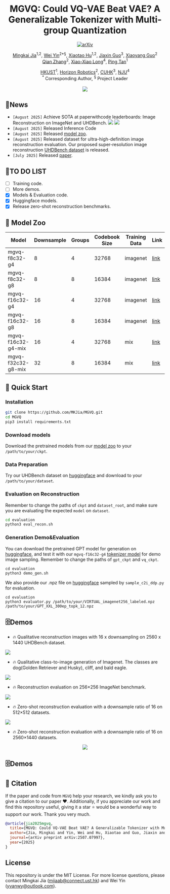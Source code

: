 <div align="center">

<h1>MGVQ: Could VQ-VAE Beat VAE? A Generalizable Tokenizer with Multi-group Quantization</h1>

[![arXiv](https://img.shields.io/badge/ArXiv-2507.07997-%23840707.svg)](https://arxiv.org/abs/2507.07997) 


[Mingkai Jia](https://scholar.google.com/citations?user=fcpTdvcAAAAJ&hl=zh-CN)<sup>1,2</sup>, [Wei Yin](https://yvanyin.net/)<sup>2*§</sup>, [Xiaotao Hu](https://huxiaotaostasy.github.io/)<sup>1,2</sup>, [Jiaxin Guo](https://wrld.github.io/)<sup>3</sup>, [Xiaoyang Guo](https://xy-guo.github.io/)<sup>2</sup><br>
[Qian Zhang](https://scholar.google.com.hk/citations?hl=zh-CN&user=pCY-bikAAAAJ)<sup>2</sup>, [Xiao-Xiao Long](https://www.xxlong.site/)<sup>4</sup>, [Ping Tan](https://scholar.google.com/citations?user=XhyKVFMAAAAJ&hl=en)<sup>1</sup><br>

[HKUST](https://hkust.edu.hk/)<sup>1</sup>, [Horizon Robotics](https://en.horizon.auto/)<sup>2</sup>, [CUHK](https://cuhk.edu.hk/)<sup>3</sup>, [NJU](https://www.nju.edu.cn/)<sup>4</sup><br>
<sup>*</sup> Corresponding Author, <sup>§</sup> Project Leader
<br><br><image src="./assets/teaser.png"/>
</div>


## 🚀News
- ```[August 2025]``` Achieve SOTA at paperwithcode leaderboards: Image Reconstruction on ImageNet and UHDBench. <image src="./assets/SOTA_recon_fid_imagenet_badge.jpg"/> <image src="./assets/SOTA_recon_PSNR_UHD_badge.jpg"/>
- ```[August 2025]``` Released Inference Code
- ```[August 2025]``` Released [model zoo](https://huggingface.co/mkjia/MGVQ/tree/main).
- ```[August 2025]``` Released dataset for ultra-high-definition image reconstruction evaluation. Our proposed super-resolution image reconstruction [UHDBench dataset](https://huggingface.co/datasets/mkjia/UHDBench/tree/main) is released.
- ```[July 2025]``` Released [paper](https://arxiv.org/abs/2507.07997).

## 🔨TO DO LIST
- [ ] Training code.
- [ ] More demos.
- [x] Models & Evaluation code.
- [x] Huggingface models.
- [x] Release zero-shot reconstruction benchmarks.

## 🙈 Model Zoo
| Model | Downsample | Groups | Codebook Size | Training Data | Link |
|---|---|---|---|---|---|
|mgvq-f8c32-g4|8|4|32768|imagenet| [link](https://huggingface.co/mkjia/MGVQ/blob/main/mgvq_f8c32_g4.pt) |
|mgvq-f8c32-g8|8|8|16384|imagenet| [link](https://huggingface.co/mkjia/MGVQ/blob/main/mgvq_f8c32_g8.pt) |
|mgvq-f16c32-g4|16|4|32768|imagenet| [link](https://huggingface.co/mkjia/MGVQ/blob/main/mgvq_f16c32_g4.pt) |
|mgvq-f16c32-g8|16|8|16384|imagenet| [link](https://huggingface.co/mkjia/MGVQ/blob/main/mgvq_f16c32_g8.pt) |
|mgvq-f16c32-g4-mix|16|4|32768|mix| [link](https://huggingface.co/mkjia/MGVQ/blob/main/mgvq_f16c32_g4_mix.pt) |
|mgvq-f32c32-g8-mix|32|8|16384|mix| [link](https://huggingface.co/mkjia/MGVQ/blob/main/mgvq_f32c32_g8_mix.pt) |

## 🔑 Quick Start
<a id="quick start"></a>

### Installation

```bash
git clone https://github.com/MKJia/MGVQ.git
cd MGVQ
pip3 install requirements.txt
```

### Download models
Download the pretrained models from our [model zoo](https://huggingface.co/mkjia/MGVQ/tree/main) to your `/path/to/your/ckpt`.

### Data Preparation
Try our UHDBench dataset on [huggingface](https://huggingface.co/datasets/mkjia/UHDBench/tree/main) and download to your `/path/to/your/dataset`.

### Evaluation on Reconstruction
Remember to change the paths of `ckpt` and `dataset_root`, and make sure you are evaluating the expected `model` on `dataset`.
```bash
cd evaluation
python3 eval_recon.sh
```

### Generation Demo&Evaluation
You can download the pretrained GPT model for generation on [huggingface](https://huggingface.co/datasets/mkjia/MGVQ/blob/main/MGVQ_GPT_XXL.pt), and test it with our `mgvq-f16c32-g4` [tokenizer model](https://huggingface.co/mkjia/MGVQ/blob/main/mgvq_f16c32_g4.pt) for demo image sampling. Remember to change the paths of `gpt_ckpt` and `vq_ckpt`. 
```
cd evaluation
python3 demo_gen.sh
```
We also provide our .npz file on [huggingface](https://huggingface.co/datasets/mkjia/MGVQ/blob/main/GPT_XXL_300ep_topk_12.npz) sampled by `sample_c2i_ddp.py` for evaluation.
```
cd evaluation
python3 evaluator.py /path/to/your/VIRTUAL_imagenet256_labeled.npz /path/to/your/GPT_XXL_300ep_topk_12.npz
```


## 🗄️Demos
- 🔥 Qualitative reconstruction images with $16$ x downsampling on $2560$ x $1440$ UHDBench dataset. 

<image src="./assets/qual_recon.png"/>

- 🔥 Qualitative class-to-image generation of Imagenet. The classes are dog(Golden Retriever and Husky), cliff, and bald eagle.

<image src="./assets/qual_gen.png"/>

- 🔥 Reconstruction evaluation on 256×256 ImageNet benchmark. 

<image src="./assets/recon_tab_1.jpg"/>

- 🔥 Zero-shot reconstruction evaluation with a downsample ratio of 16 on 512×512 datasets.

<image src="./assets/recon_tab_2.jpg"/>

- 🔥 Zero-shot reconstruction evaluation with a downsample ratio of 16 on 2560×1440 datasets.

<div align="center"><image src="./assets/recon_tab_3.jpg"/></image></div>
  
## 🗄️Demos

## 📌 Citation

If the paper and code from `MGVQ` help your research, we kindly ask you to give a citation to our paper ❤️. Additionally, if you appreciate our work and find this repository useful, giving it a star ⭐️ would be a wonderful way to support our work. Thank you very much.

```bibtex
@article{jia2025mgvq,
  title={MGVQ: Could VQ-VAE Beat VAE? A Generalizable Tokenizer with Multi-group Quantization},
  author={Jia, Mingkai and Yin, Wei and Hu, Xiaotao and Guo, Jiaxin and Guo, Xiaoyang and Zhang, Qian and Long, Xiao-Xiao and Tan, Ping},
  journal={arXiv preprint arXiv:2507.07997},
  year={2025}
}
```

## License

This repository is under the MIT License. For more license questions, please contact Mingkai Jia (mjiaab@connect.ust.hk) and Wei Yin (yvanwy@outlook.com).

